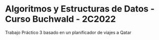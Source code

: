 # Algoritmos y Estructuras de Datos - Curso Buchwald - 2C2022

Trabajo Práctico 3 basado en un planificador de viajes a Qatar
